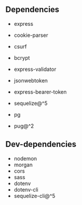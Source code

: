 ## Dependencies
- express
- cookie-parser
- csurf
- bcrypt
- express-validator
- jsonwebtoken
- express-bearer-token

- sequelize@^5
- pg
- pug@^2

## Dev-dependencies
- nodemon
- morgan
- cors
- sass
- dotenv
- dotenv-cli
- sequelize-cli@^5